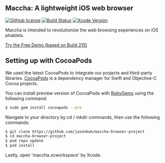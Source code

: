 ## Maccha: A lightweight iOS web browser

[![GitHub license](https://img.shields.io/badge/license-MPL%202.0-brightgreen.svg)](https://raw.githubusercontent.com/jasonkwh/maccha-browser-project/master/LICENSE.txt)
[![Build Status](https://travis-ci.org/jasonkwh/maccha-browser-project.svg?branch=master)](https://travis-ci.org/jasonkwh/maccha-browser-project)
[![Xcode Version](https://img.shields.io/badge/xcode-7.3-blue.svg)](https://developer.apple.com/xcode/)

Maccha is intended to revolutionize the web browsing experiences on iOS phablets.

[Try the Free Demo (based on Build 215)](https://appetize.io/app/caht3pw52dw5vwccz6pxppqmjg)

## Setting up with CocoaPods

We used the latest CocoaPods to integrate our projects and third-party libraries. [CocoaPods](https://cocoapods.org/) is a dependency manager for Swift and Objective-C Cocoa projects.

You can install preview version of CocoaPods with [RubyGems](https://rubygems.org/) using the following command:

```bash
$ sudo gem install cocoapods --pre
```

Navigate to your directory by cd / mkdir commands, then use the following commands:

```bash
$ git clone https://github.com/jasonkwh/maccha-browser-project
$ cd maccha-browser-project
$ pod repo update
$ pod install
```

Lastly, open 'maccha.xcworkspace' by Xcode.

